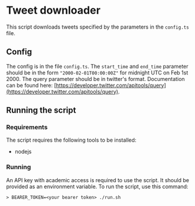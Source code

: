 # Tweet downloader
This script downloads tweets specified by the parameters in the `config.ts` file.

## Config
The config is in the file `config.ts`.
The `start_time` and `end_time` parameter should be in the form `"2000-02-01T00:00:00Z"` for midnight UTC on Feb 1st 2000.
The query parameter should be in twitter's format. Documentation can be found here: [https://developer.twitter.com/apitools/query](https://developer.twitter.com/apitools/query).

## Running the script
### Requirements
The script requires the following tools to be installed:
- nodejs

### Running
An API key with academic access is required to use the script. It should be provided as an environment variable.
To run the script, use this command:
```shell
> BEARER_TOKEN=<your bearer token> ./run.sh
```
